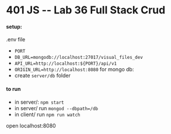 401 JS --  Lab 36 Full Stack Crud
===

#### setup:
.env file
- `PORT`
- `DB_URL=mongodb://localhost:27017/visual_files_dev`
- `API_URL=http://localhost:${PORT}/api/v1`
- `ORIGIN_URL=http://localhost:8080`
for mongo db:
- create `server/db` folder

#### to run
- in server/: `npm start`
- in server/ run `mongod --dbpath=/db`
- in client/ run `npm run watch`

open localhost:8080
